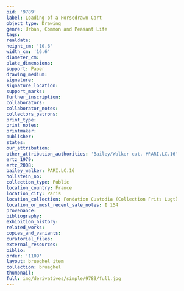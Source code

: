 ```yaml
---
pid: '9789'
label: Loading of a Horsedrawn Cart
object_type: Drawing
genre: Urban, Common and Peasant Life
tags: 
realdate: 
height_cm: '10.6'
width_cm: '16.6'
diameter_cm: 
plate_dimensions: 
support: Paper
drawing_medium: 
signature: 
signature_location: 
support_marks: 
further_inscription: 
collaborators: 
collaborator_notes: 
collectors_patrons: 
print_type: 
print_notes: 
printmaker: 
publisher: 
states: 
our_attribution: 
other_attribution_authorities: 'Bailey/Walker cat. #PARI.LC.16'
ertz_1979: 
ertz_2008: 
bailey_walker: PARI.LC.16
hollstein_no: 
collection_type: Public
location_country: France
location_city: Paris
location_collection: Fondation Custodia (Collection Frits Lugt)
location_or_most_recent_sale_notes: I 154
provenance: 
bibliography: 
exhibition_history: 
related_works: 
copies_and_variants: 
curatorial_files: 
external_resources: 
biblio: 
order: '1109'
layout: brueghel_item
collection: brueghel
thumbnail: 
full: img/derivatives/simple/9789/full.jpg
---
```

